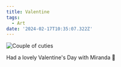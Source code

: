 ```yaml
---
title: Valentine
tags:
  - Art
date: '2024-02-17T10:35:07.322Z'
---
```


![Couple of cuties](http://res.cloudinary.com/cpadilla/image/upload/v1708120737/chrisdpadilla/blog/art/yraqrrqxwviprubb2grj.jpg)

Had a lovely Valentine's Day with Miranda 💙
